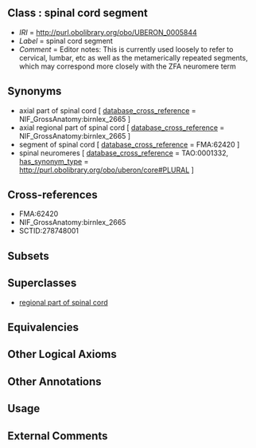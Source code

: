 
## Class : spinal cord segment

 * *IRI* = http://purl.obolibrary.org/obo/UBERON_0005844
 * *Label* = spinal cord segment
 * *Comment* = Editor notes: This is currently used loosely to refer to cervical, lumbar, etc as well as the metamerically repeated segments, which may correspond more closely with the ZFA neuromere term

## Synonyms

 * axial part of spinal cord [ [database_cross_reference](../../ef/oboInOwl#hasDbXref.md) = NIF_GrossAnatomy:birnlex_2665 ]
 * axial regional part of spinal cord [ [database_cross_reference](../../ef/oboInOwl#hasDbXref.md) = NIF_GrossAnatomy:birnlex_2665 ]
 * segment of spinal cord [ [database_cross_reference](../../ef/oboInOwl#hasDbXref.md) = FMA:62420 ]
 * spinal neuromeres [ [database_cross_reference](../../ef/oboInOwl#hasDbXref.md) = TAO:0001332, [has_synonym_type](../../pe/oboInOwl#hasSynonymType.md) = http://purl.obolibrary.org/obo/uberon/core#PLURAL ]

## Cross-references

 * FMA:62420
 * NIF_GrossAnatomy:birnlex_2665
 * SCTID:278748001

## Subsets


## Superclasses

 * [regional part of spinal cord](../../UBERON/48/UBERON_0001948.md)

## Equivalencies


## Other Logical Axioms


## Other Annotations


## Usage


## External Comments

